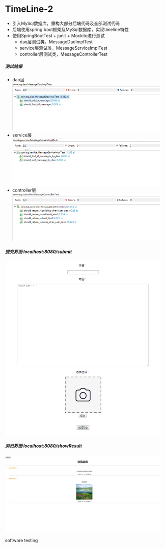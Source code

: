 # TimeLine-2

+ 引入MySql数据库，重构大部分后端代码及全部测试代码
+ 后端使用spring boot框架及MySql数据库，实现timeline特性
+ 使用SpringBootTest + junit + Mockito进行测试
  + dao层测试类，MessageDaoImplTest
  + service层测试类，MessageServiceImplTest
  + controller层测试类，MessageControllerTest

##### 测试结果

+ dao层
![image-20191128182307979](daoTest.png)
+ service层
![image-20191128182456104](serviceTest.png)
+ controller层
![image-20191128182615759](controllerTest.png)


##### 提交界面 localhost:8080/submit

![avatar](submit.png)

##### 浏览界面 localhost:8080/showResult

![avatar](showResult.png)



software testing